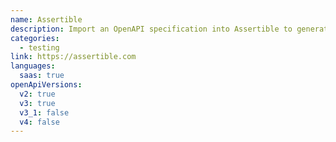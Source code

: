 ```yaml
---
name: Assertible
description: Import an OpenAPI specification into Assertible to generate tests that validate JSON Schema responses and status codes on every endpoint.
categories:
  - testing
link: https://assertible.com
languages:
  saas: true
openApiVersions:
  v2: true
  v3: true
  v3_1: false
  v4: false
---
```

